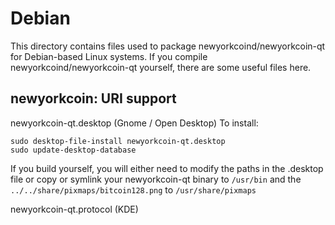 
Debian
====================
This directory contains files used to package newyorkcoind/newyorkcoin-qt
for Debian-based Linux systems. If you compile newyorkcoind/newyorkcoin-qt yourself, there are some useful files here.

## newyorkcoin: URI support ##


newyorkcoin-qt.desktop  (Gnome / Open Desktop)
To install:

	sudo desktop-file-install newyorkcoin-qt.desktop
	sudo update-desktop-database

If you build yourself, you will either need to modify the paths in
the .desktop file or copy or symlink your newyorkcoin-qt binary to `/usr/bin`
and the `../../share/pixmaps/bitcoin128.png` to `/usr/share/pixmaps`

newyorkcoin-qt.protocol (KDE)
